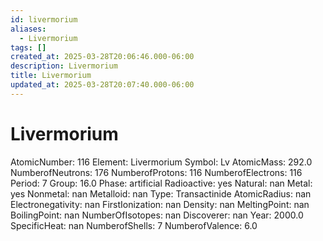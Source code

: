 ```yaml
---
id: livermorium
aliases:
  - Livermorium
tags: []
created_at: 2025-03-28T20:06:46.000-06:00
description: Livermorium
title: Livermorium
updated_at: 2025-03-28T20:07:40.000-06:00
---
```


# Livermorium
AtomicNumber: 116
Element: Livermorium
Symbol: Lv
AtomicMass: 292.0
NumberofNeutrons: 176
NumberofProtons: 116
NumberofElectrons: 116
Period: 7
Group: 16.0
Phase: artificial
Radioactive: yes
Natural: nan
Metal: yes
Nonmetal: nan
Metalloid: nan
Type: Transactinide
AtomicRadius: nan
Electronegativity: nan
FirstIonization: nan
Density: nan
MeltingPoint: nan
BoilingPoint: nan
NumberOfIsotopes: nan
Discoverer: nan
Year: 2000.0
SpecificHeat: nan
NumberofShells: 7
NumberofValence: 6.0

